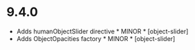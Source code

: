 9.4.0
=====

- Adds humanObjectSlider directive * MINOR * [object-slider]
- Adds ObjectOpacities factory * MINOR * [object-slider]